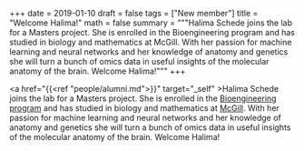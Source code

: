 +++
date = 2019-01-10
draft = false
tags = ["New member"]
title = "Welcome Halima!"
math = false
summary = """Halima Schede joins the lab for a Masters project. She is enrolled in the Bioengineering program and has studied in biology and mathematics at McGill. With her passion for machine learning and  neural networks and her knowledge of anatomy and genetics she will turn a bunch of omics data in useful insights of the molecular anatomy of the brain. Welcome Halima!"""
+++

<a href="{{<ref "people/alumni.md">}}" target="_self" >Halima Schede</a> joins the lab for a Masters project. She is enrolled in the [Bioengineering program](https://www.epfl.ch/education/master/programs/lifesciences/) and has studied in biology and mathematics at [McGill](https://www.mcgill.ca/). With her passion for machine learning and  neural networks and her knowledge of anatomy and genetics she will turn a bunch of omics data in useful insights of the molecular anatomy of the brain. Welcome Halima!